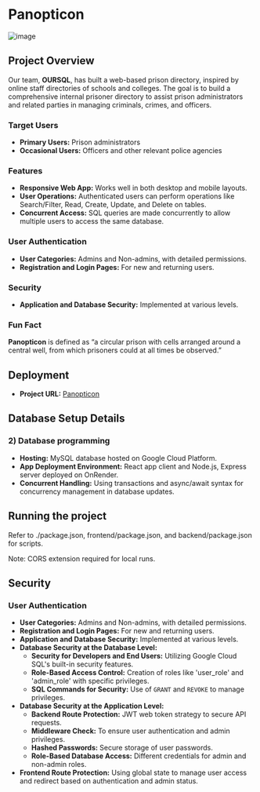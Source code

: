 # Panopticon

![image](https://github.com/Gaurang-1402/OURSQL/assets/71042887/2a67a63f-d520-4bcf-a4ea-be6eb7bc7b2d)


## Project Overview
Our team, **OURSQL**, has built a web-based prison directory, inspired by online staff directories of schools and colleges. The goal is to build a comprehensive internal prisoner directory to assist prison administrators and related parties in managing criminals, crimes, and officers.

### Target Users
- **Primary Users:** Prison administrators
- **Occasional Users:** Officers and other relevant police agencies

### Features
- **Responsive Web App:** Works well in both desktop and mobile layouts.
- **User Operations:** Authenticated users can perform operations like Search/Filter, Read, Create, Update, and Delete on tables.
- **Concurrent Access:** SQL queries are made concurrently to allow multiple users to access the same database.

### User Authentication
- **User Categories:** Admins and Non-admins, with detailed permissions.
- **Registration and Login Pages:** For new and returning users.

### Security
- **Application and Database Security:** Implemented at various levels.

### Fun Fact
**Panopticon** is defined as “a circular prison with cells arranged around a central well, from which prisoners could at all times be observed.”

## Deployment
- **Project URL:** [Panopticon](https://panopticon-6qyi.onrender.com/)

## Database Setup Details
### 2) Database programming
- **Hosting:** MySQL database hosted on Google Cloud Platform.
- **App Deployment Environment:** React app client and Node.js, Express server deployed on OnRender.
- **Concurrent Handling:** Using transactions and async/await syntax for concurrency management in database updates.

## Running the project
Refer to ./package.json, frontend/package.json, and backend/package.json for scripts.

Note: CORS extension required for local runs.

## Security
### User Authentication
- **User Categories:** Admins and Non-admins, with detailed permissions.
- **Registration and Login Pages:** For new and returning users.
- **Application and Database Security:** Implemented at various levels.
- **Database Security at the Database Level:**
  - **Security for Developers and End Users:** Utilizing Google Cloud SQL's built-in security features.
  - **Role-Based Access Control:** Creation of roles like 'user_role' and 'admin_role' with specific privileges.
  - **SQL Commands for Security:** Use of `GRANT` and `REVOKE` to manage privileges.
- **Database Security at the Application Level:**
  - **Backend Route Protection:** JWT web token strategy to secure API requests.
  - **Middleware Check:** To ensure user authentication and admin privileges.
  - **Hashed Passwords:** Secure storage of user passwords.
  - **Role-Based Database Access:** Different credentials for admin and non-admin roles.
- **Frontend Route Protection:** Using global state to manage user access and redirect based on authentication and admin status.
